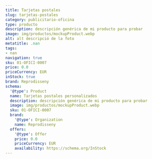 ```yaml
---
title: Tarjetas postales
slug: tarjetas-postales
category: publicitario-oficina
type: producto
description: descripción genérica de mi producto para probar
image: img/productos/mockupProduct.webp
alt: alt descripció de la foto
metatitle: .nan
tags:
- nan
navigation: true
sku: 01-OFICI-0007
price: 0.0
priceCurrency: EUR
inStock: true
brand: Reprodisseny
schema:
  '@type': Product
  name: Tarjetas postales personalizados
  description: descripción genérica de mi producto para probar
  image: img/productos/mockupProduct.webp
  sku: 01-OFICI-0007
  brand:
    '@type': Organization
    name: Reprodisseny
  offers:
    '@type': Offer
    price: 0.0
    priceCurrency: EUR
    availability: https://schema.org/InStock
---
```


